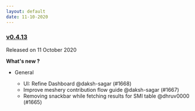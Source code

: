 ```yaml
---
layout: default
date: 11-10-2020
---
```


### [v0.4.13](https://github.com/layer5io/meshery/releases/tag/v0.4.13)

Released on 11 October 2020

**What's new ?**

- General

  - UI: Refine Dashboard @daksh-sagar (#1668)
  - Improve meshery contribution flow guide @daksh-sagar (#1667)
  - Removing snackbar while fetching results for SMI table @dhruv0000 (#1665)


